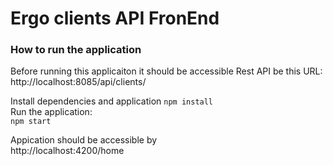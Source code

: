 # Ergo clients API FronEnd

### How to run the application  
Before running this applicaiton it should be accessible Rest API be this URL:  
http://localhost:8085/api/clients/  

Install dependencies and application
`npm install`  
Run the application:  
`npm start`  

Appication should be accessible by   
http://localhost:4200/home  
